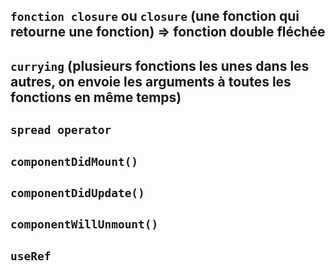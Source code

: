## `fonction closure` ou `closure` (une fonction qui retourne une fonction) => fonction double fléchée





## `currying` (plusieurs fonctions les unes dans les autres, on envoie les arguments à toutes les fonctions en même temps)



## `spread operator`



## `componentDidMount()`
## `componentDidUpdate()`
## `componentWillUnmount()`



## `useRef`